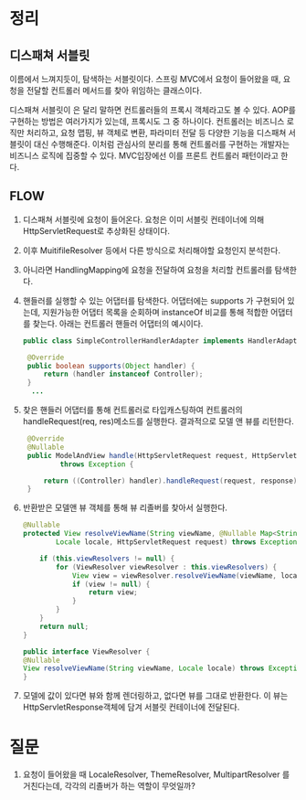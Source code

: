 # 정리

## 디스패쳐 서블릿

이름에서 느껴지듯이, 탐색하는 서블릿이다. 스프링 MVC에서 요청이 들어왔을 때, 요청을 전달할 컨트롤러 메서드를 찾아 위임하는 클래스이다.

디스패쳐 서블릿이 은 달리 말하면 컨트롤러들의 프록시 객체라고도 볼 수 있다. AOP를 구현하는 방법은 여러가지가 있는데, 프록시도 그 중 하나이다. 컨트롤러는 비즈니스 로직만 처리하고, 요청 맵핑, 뷰 객체로 변환, 파라미터 전달 등 다양한 기능을 디스패쳐 서블릿이 대신 수행해준다. 이처럼 관심사의 분리를 통해 컨트롤러를 구현하는 개발자는 비즈니스 로직에 집중할 수 있다. MVC입장에선 이를 프론트 컨트롤러 패턴이라고 한다.

## FLOW

1. 디스패쳐 서블릿에 요청이 들어온다. 요청은 이미 서블릿 컨테이너에 의해  HttpServletRequest로 추상화된 상태이다. 

2. 이후 MuitifileResolver 등에서 다른 방식으로 처리해야할 요청인지 분석한다.

3. 아니라면 HandlingMapping에 요청을 전달하여 요청을 처리할 컨트롤러를 탐색한다.

4. 핸들러를 실행할 수 있는 어댑터를 탐색한다. 어댑터에는 supports 가 구현되어 있는데, 지원가능한 어댑터 목록을 순회하며 instanceOf 비교를 통해 적합한 어댑터를 찾는다. 아래는 컨트롤러 핸들러 어댑터의 예시이다.

   ```java
   public class SimpleControllerHandlerAdapter implements HandlerAdapter {
   
   	@Override
   	public boolean supports(Object handler) {
   		return (handler instanceof Controller);
   	}
     ...
   ```

5. 찾은 핸들러 어댑터를 통해 컨트롤러로 타입캐스팅하여 컨트롤러의 handleRequest(req, res)메소드를 실행한다. 결과적으로 모델 앤 뷰를 리턴한다.

   ```java
   	@Override
   	@Nullable
   	public ModelAndView handle(HttpServletRequest request, HttpServletResponse response, Object handler)
   			throws Exception {
   
   		return ((Controller) handler).handleRequest(request, response);
   	}
   
   ```

6. 반환받은 모델앤 뷰 객체를 통해 뷰 리졸버를 찾아서 실행한다.
	```java
	@Nullable
	protected View resolveViewName(String viewName, @Nullable Map<String, Object> model,
			Locale locale, HttpServletRequest request) throws Exception {

		if (this.viewResolvers != null) {
			for (ViewResolver viewResolver : this.viewResolvers) {
				View view = viewResolver.resolveViewName(viewName, locale);
				if (view != null) {
					return view;
				}
			}
		}
		return null;
	}
	```
	```java
	public interface ViewResolver {
	@Nullable
	View resolveViewName(String viewName, Locale locale) throws Exception;
	}

	```
7. 모델에 값이 있다면 뷰와 함께 렌더링하고, 없다면 뷰를 그대로 반환한다. 이 뷰는 HttpServletResponse객체에 담겨 서블릿 컨테이너에 전달된다.

# 질문
1. 요청이 들어왔을 때 LocaleResolver, ThemeResolver, MultipartResolver 를 거친다는데, 각각의 리졸버가 하는 역할이 무엇일까?
    
